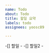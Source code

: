 ```yaml
---
name: Todo
about: Todo
title: 할일 요약
labels: todo
assignees: yoosc89

---
```


-[] 할일
    -
-[] 할일2
    -

